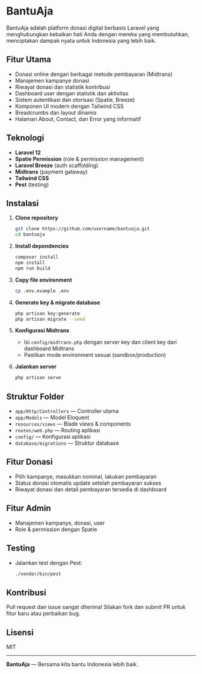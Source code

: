 # BantuAja

BantuAja adalah platform donasi digital berbasis Laravel yang menghubungkan kebaikan hati Anda dengan mereka yang membutuhkan, menciptakan dampak nyata untuk Indonesia yang lebih baik.

## Fitur Utama

-   Donasi online dengan berbagai metode pembayaran (Midtrans)
-   Manajemen kampanye donasi
-   Riwayat donasi dan statistik kontribusi
-   Dashboard user dengan statistik dan aktivitas
-   Sistem autentikasi dan otorisasi (Spatie, Breeze)
-   Komponen UI modern dengan Tailwind CSS
-   Breadcrumbs dan layout dinamis
-   Halaman About, Contact, dan Error yang informatif

## Teknologi

-   **Laravel 12**
-   **Spatie Permission** (role & permission management)
-   **Laravel Breeze** (auth scaffolding)
-   **Midtrans** (payment gateway)
-   **Tailwind CSS**
-   **Pest** (testing)

## Instalasi

1. **Clone repository**
    ```bash
    git clone https://github.com/username/bantuaja.git
    cd bantuaja
    ```
2. **Install dependencies**
    ```bash
    composer install
    npm install
    npm run build
    ```
3. **Copy file environment**
    ```bash
    cp .env.example .env
    ```
4. **Generate key & migrate database**
    ```bash
    php artisan key:generate
    php artisan migrate --seed
    ```
5. **Konfigurasi Midtrans**

    - Isi `config/midtrans.php` dengan server key dan client key dari dashboard Midtrans
    - Pastikan mode environment sesuai (sandbox/production)

6. **Jalankan server**
    ```bash
    php artisan serve
    ```

## Struktur Folder

-   `app/Http/Controllers` — Controller utama
-   `app/Models` — Model Eloquent
-   `resources/views` — Blade views & components
-   `routes/web.php` — Routing aplikasi
-   `config/` — Konfigurasi aplikasi
-   `database/migrations` — Struktur database

## Fitur Donasi

-   Pilih kampanye, masukkan nominal, lakukan pembayaran
-   Status donasi otomatis update setelah pembayaran sukses
-   Riwayat donasi dan detail pembayaran tersedia di dashboard

## Fitur Admin

-   Manajemen kampanye, donasi, user
-   Role & permission dengan Spatie

## Testing

-   Jalankan test dengan Pest:
    ```bash
    ./vendor/bin/pest
    ```

## Kontribusi

Pull request dan issue sangat diterima! Silakan fork dan submit PR untuk fitur baru atau perbaikan bug.

## Lisensi

MIT

---

**BantuAja** — Bersama kita bantu Indonesia lebih baik.
